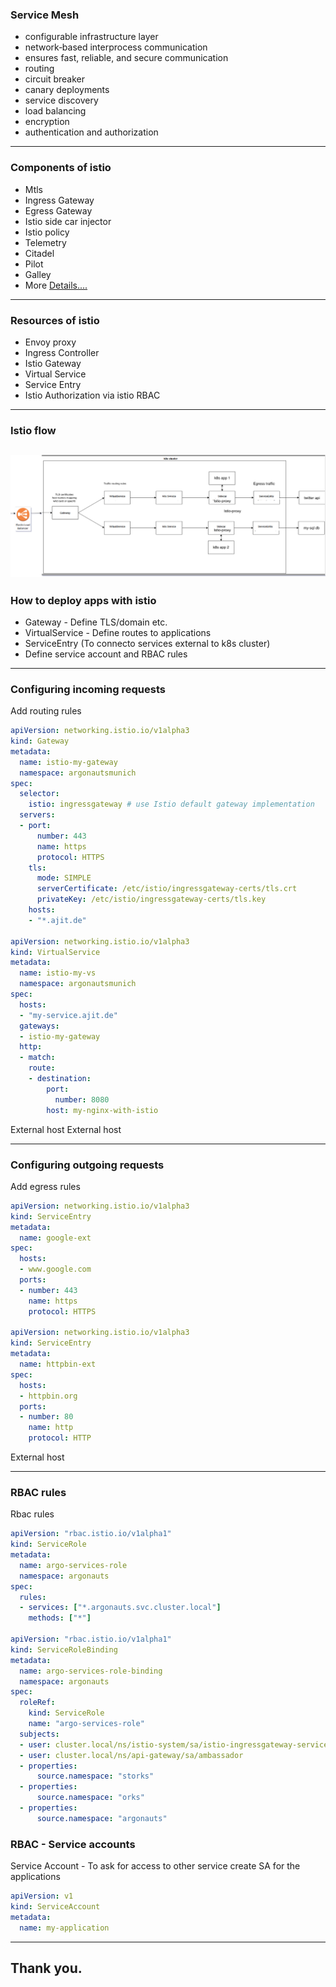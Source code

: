 ### Service Mesh
- configurable infrastructure layer
- network‑based interprocess communication 
- ensures fast, reliable, and secure communication
- routing
- circuit breaker
- canary deployments
- service discovery
- load balancing
- encryption
- authentication and authorization
---
### Components of istio
- Mtls
- Ingress Gateway
- Egress Gateway
- Istio side car injector
- Istio policy
- Telemetry
- Citadel
- Pilot
- Galley
- More [Details....](https://istio.io/docs/concepts/what-is-istio/) 
---
### Resources of istio
- Envoy proxy
- Ingress Controller
- Istio Gateway 
- Virtual Service
- Service Entry
- Istio Authorization via istio RBAC
---
### Istio flow
![Image](istio-basics/assets/istio0.8-flow-diagram.png)
---
### How to deploy apps with istio
- Gateway - Define TLS/domain etc. 
- VirtualService - Define routes to applications
- ServiceEntry (To connecto services external to k8s cluster)
- Define service account and RBAC rules
---
### Configuring incoming requests
<span class='menu-title slide-title'>Add routing rules</span>
```yml
apiVersion: networking.istio.io/v1alpha3
kind: Gateway
metadata:
  name: istio-my-gateway
  namespace: argonautsmunich
spec:
  selector:
    istio: ingressgateway # use Istio default gateway implementation
  servers:
  - port:
      number: 443
      name: https
      protocol: HTTPS
    tls:
      mode: SIMPLE
      serverCertificate: /etc/istio/ingressgateway-certs/tls.crt
      privateKey: /etc/istio/ingressgateway-certs/tls.key
    hosts:
    - "*.ajit.de"

apiVersion: networking.istio.io/v1alpha3
kind: VirtualService
metadata:
  name: istio-my-vs
  namespace: argonautsmunich
spec:
  hosts:
  - "my-service.ajit.de"
  gateways:
  - istio-my-gateway
  http:
  - match:
    route:
    - destination:
        port:
          number: 8080
        host: my-nginx-with-istio
```
<span class="code-presenting-annotation fragment current-only" data-code-focus="2"></span>
<span class="code-presenting-annotation fragment current-only" data-code-focus="22">External host</span>
<span class="code-presenting-annotation fragment current-only" data-code-focus="27-28">External host</span>

---
### Configuring outgoing requests
<span class='menu-title slide-title'>Add egress rules</span>
```yml
apiVersion: networking.istio.io/v1alpha3
kind: ServiceEntry
metadata:
  name: google-ext
spec:
  hosts:
  - www.google.com
  ports:
  - number: 443
    name: https
    protocol: HTTPS

apiVersion: networking.istio.io/v1alpha3
kind: ServiceEntry
metadata:
  name: httpbin-ext
spec:
  hosts:
  - httpbin.org
  ports:
  - number: 80
    name: http
    protocol: HTTP
```

<span class="code-presenting-annotation fragment current-only" data-code-focus="6-7">External host</span>

---

### RBAC rules

<span class='menu-title slide-title'>Rbac rules</span>
```yml
apiVersion: "rbac.istio.io/v1alpha1"
kind: ServiceRole
metadata:
  name: argo-services-role
  namespace: argonauts
spec:
  rules:
  - services: ["*.argonauts.svc.cluster.local"]
    methods: ["*"]

apiVersion: "rbac.istio.io/v1alpha1"
kind: ServiceRoleBinding
metadata:
  name: argo-services-role-binding
  namespace: argonauts
spec:
  roleRef:
    kind: ServiceRole
    name: "argo-services-role"
  subjects:
  - user: cluster.local/ns/istio-system/sa/istio-ingressgateway-service-account
  - user: cluster.local/ns/api-gateway/sa/ambassador
  - properties:
      source.namespace: "storks"
  - properties:
      source.namespace: "orks"
  - properties:
      source.namespace: "argonauts"
```

### RBAC - Service accounts
<span class='menu-title slide-title'>Service Account - To ask for access to other service create SA for the applications </span>
```yml
apiVersion: v1
kind: ServiceAccount
metadata:
  name: my-application
```
---
## Thank you.
